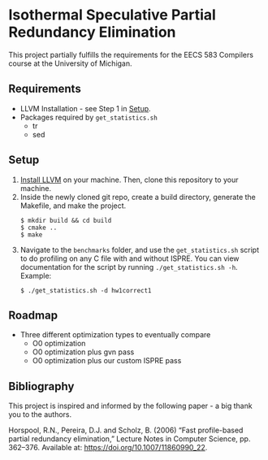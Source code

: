 # Isothermal Speculative Partial Redundancy Elimination

This project partially fulfills the requirements for the EECS 583 Compilers course at the University of Michigan.

## Requirements

- LLVM Installation - see Step 1 in [Setup](#setup).
- Packages required by `get_statistics.sh`
    - tr
    - sed

## Setup

1. [Install LLVM](https://llvm.org/docs/GettingStarted.html#getting-the-source-code-and-building-llvm) on your machine. Then, clone this repository to your machine.
2. Inside the newly cloned git repo, create a build directory, generate the Makefile, and make the project.
    ```
    $ mkdir build && cd build
    $ cmake ..
    $ make
    ```
3. Navigate to the `benchmarks` folder, and use the `get_statistics.sh` script to do profiling on any C file with and without ISPRE. You can view documentation for the script by running `./get_statistics.sh -h`. Example:
    ```
    $ ./get_statistics.sh -d hw1correct1
    ```

## Roadmap

- Three different optimization types to eventually compare
    - O0 optimization 
    - O0 optimization plus gvn pass
    - O0 optimization plus our custom ISPRE pass


## Bibliography

This project is inspired and informed by the following paper - a big thank you to the authors.

Horspool, R.N., Pereira, D.J. and Scholz, B. (2006) “Fast profile-based partial redundancy elimination,” Lecture Notes in Computer Science, pp. 362–376. Available at: https://doi.org/10.1007/11860990_22. 